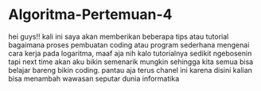 # Algoritma-Pertemuan-4
hei guys!! kali ini saya akan memberikan beberapa tips atau tutorial bagaimana proses pembuatan coding atau program sederhana mengenai cara kerja pada logaritma, maaf aja nih kalo tutorialnya sedikit ngebosenin tapi next time akan aku bikin semenarik mungkin sehingga kita semua bisa belajar bareng bikin coding. pantau aja terus chanel ini karena disini kalian bisa menambah wawasan seputar dunia informatika
